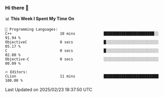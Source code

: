 ### Hi there 👋

<!--
**asdf12303116/asdf12303116** is a ✨ _special_ ✨ repository because its `README.md` (this file) appears on your GitHub profile.

Here are some ideas to get you started:

- 🔭 I’m currently working on ...
- 🌱 I’m currently learning ...
- 👯 I’m looking to collaborate on ...
- 🤔 I’m looking for help with ...
- 💬 Ask me about ...
- 📫 How to reach me: ...
- 😄 Pronouns: ...
- ⚡ Fun fact: ...
-->

<!--START_SECTION:waka-->
📊 **This Week I Spent My Time On** 

```text
💬 Programming Languages: 
C++                      10 mins             ███████████████████████░░   91.94 % 
ObjectiveC               0 secs              █░░░░░░░░░░░░░░░░░░░░░░░░   05.17 % 
C                        0 secs              █░░░░░░░░░░░░░░░░░░░░░░░░   02.80 % 
Objective-C              0 secs              ░░░░░░░░░░░░░░░░░░░░░░░░░   00.09 % 

🔥 Editors: 
CLion                    11 mins             █████████████████████████   100.00 % 
```


 Last Updated on 2025/02/23 18:37:50 UTC
<!--END_SECTION:waka-->
